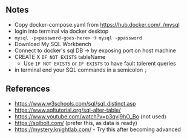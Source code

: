 ## Notes

- Copy docker-compose.yaml from https://hub.docker.com/_/mysql
- login into terminal via docker desktop
- `mysql -p<password-goes-here>` -> `mysql -ppassword`
- Download My SQL Workbench
- Connect to docker's sql DB -> by exposing port on host machine
- CREATE X `IF NOT EXISTS` tableName
  - Use `IF NOT EXISTS` or `IF EXISTS` to have fault tolerent queries
- in terminal end your SQL commands in a semicolon `;`

## References

- https://www.w3schools.com/sql/sql_distinct.asp
- https://www.sqltutorial.org/sql-alter-table/
- https://www.youtube.com/watch?v=p3qvj9hO_Bo (not used)
- https://sqlbolt.com/ (prefer this, as data is ready)
- https://mystery.knightlab.com/ - Try this after becoming advanced
